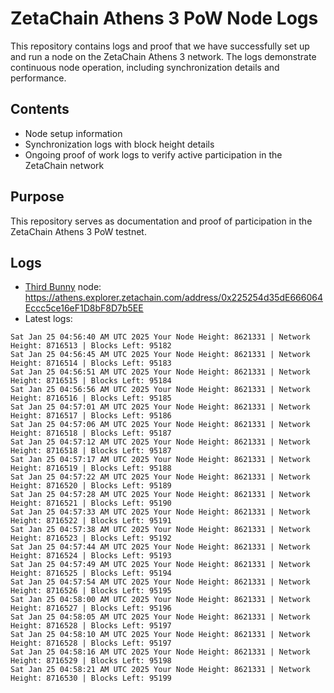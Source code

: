 # ZetaChain Athens 3 PoW Node Logs
This repository contains logs and proof that we have successfully set up and run a node on the ZetaChain Athens 3 network. The logs demonstrate continuous node operation, including synchronization details and performance.

## Contents
- Node setup information
- Synchronization logs with block height details
- Ongoing proof of work logs to verify active participation in the ZetaChain network

## Purpose
This repository serves as documentation and proof of participation in the ZetaChain Athens 3 PoW testnet.

## Logs

- [Third Bunny](https://thirdbunny.xyz/) node: https://athens.explorer.zetachain.com/address/0x225254d35dE666064Eccc5ce16eF1D8bF8D7b5EE
- Latest logs:
```
Sat Jan 25 04:56:40 AM UTC 2025 Your Node Height: 8621331 | Network Height: 8716513 | Blocks Left: 95182
Sat Jan 25 04:56:45 AM UTC 2025 Your Node Height: 8621331 | Network Height: 8716514 | Blocks Left: 95183
Sat Jan 25 04:56:51 AM UTC 2025 Your Node Height: 8621331 | Network Height: 8716515 | Blocks Left: 95184
Sat Jan 25 04:56:56 AM UTC 2025 Your Node Height: 8621331 | Network Height: 8716516 | Blocks Left: 95185
Sat Jan 25 04:57:01 AM UTC 2025 Your Node Height: 8621331 | Network Height: 8716517 | Blocks Left: 95186
Sat Jan 25 04:57:06 AM UTC 2025 Your Node Height: 8621331 | Network Height: 8716518 | Blocks Left: 95187
Sat Jan 25 04:57:12 AM UTC 2025 Your Node Height: 8621331 | Network Height: 8716518 | Blocks Left: 95187
Sat Jan 25 04:57:17 AM UTC 2025 Your Node Height: 8621331 | Network Height: 8716519 | Blocks Left: 95188
Sat Jan 25 04:57:22 AM UTC 2025 Your Node Height: 8621331 | Network Height: 8716520 | Blocks Left: 95189
Sat Jan 25 04:57:28 AM UTC 2025 Your Node Height: 8621331 | Network Height: 8716521 | Blocks Left: 95190
Sat Jan 25 04:57:33 AM UTC 2025 Your Node Height: 8621331 | Network Height: 8716522 | Blocks Left: 95191
Sat Jan 25 04:57:38 AM UTC 2025 Your Node Height: 8621331 | Network Height: 8716523 | Blocks Left: 95192
Sat Jan 25 04:57:44 AM UTC 2025 Your Node Height: 8621331 | Network Height: 8716524 | Blocks Left: 95193
Sat Jan 25 04:57:49 AM UTC 2025 Your Node Height: 8621331 | Network Height: 8716525 | Blocks Left: 95194
Sat Jan 25 04:57:54 AM UTC 2025 Your Node Height: 8621331 | Network Height: 8716526 | Blocks Left: 95195
Sat Jan 25 04:58:00 AM UTC 2025 Your Node Height: 8621331 | Network Height: 8716527 | Blocks Left: 95196
Sat Jan 25 04:58:05 AM UTC 2025 Your Node Height: 8621331 | Network Height: 8716528 | Blocks Left: 95197
Sat Jan 25 04:58:10 AM UTC 2025 Your Node Height: 8621331 | Network Height: 8716528 | Blocks Left: 95197
Sat Jan 25 04:58:16 AM UTC 2025 Your Node Height: 8621331 | Network Height: 8716529 | Blocks Left: 95198
Sat Jan 25 04:58:21 AM UTC 2025 Your Node Height: 8621331 | Network Height: 8716530 | Blocks Left: 95199
```
